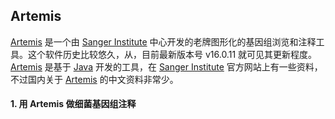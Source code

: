 ## Artemis

[Artemis][] 是一个由 [Sanger Institute][] 中心开发的老牌图形化的基因组浏览和注释工具。这个软件历史比较悠久，从，目前最新版本号 v16.0.11 就可见其更新程度。[Artemis][] 是基于 [Java] 开发的工具，在 [Sanger Institute][] 官方网站上有一些资料，不过国内关于 [Artemis][] 的中文资料非常少。

#### 1. 用 Artemis 做细菌基因组注释




[Artemis]: http://www.sanger.ac.uk/resources/software/artemis "Artemis: Genome Browser and Annotation Tool"
[Sanger Institute]: http://www.sanger.ac.uk/ "Sanger Institute"
[Java]: http://www.oracle.com/technetwork/java/index.html "Java"
